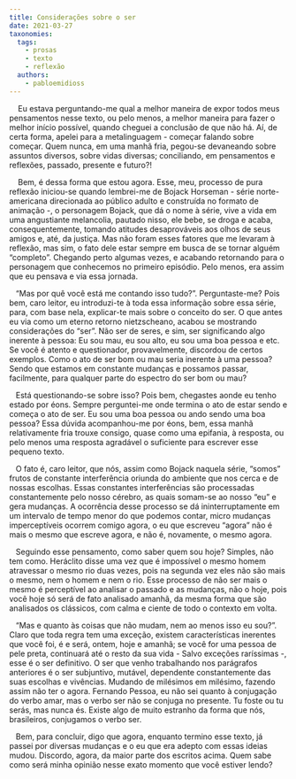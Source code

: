 ```yaml
---
title: Considerações sobre o ser
date: 2021-03-27
taxonomies:
  tags:
    - prosas
    - texto
    - reflexão
  authors:
    - pabloemidioss
---
```


&nbsp;&nbsp;&nbsp;&nbsp;Eu estava perguntando-me qual a melhor maneira de expor todos meus pensamentos nesse texto, ou pelo menos, a melhor maneira para fazer o melhor início possível, quando cheguei a conclusão de que não há. Aí, de certa forma, apelei para a metalinguagem - começar falando sobre começar. Quem nunca, em uma manhã fria, pegou-se devaneando sobre assuntos diversos, sobre vidas diversas; conciliando, em pensamentos e reflexões, passado, presente e futuro?!


&nbsp;&nbsp;&nbsp;&nbsp;Bem, é dessa forma que estou agora. Esse, meu, processo de pura reflexão iniciou-se quando lembrei-me de Bojack Horseman - série norte-americana direcionada ao público adulto e construída no formato de animação -, o personagem Bojack, que dá o nome à série, vive a vida em uma angustiante melancolia, pautado nisso, ele bebe, se droga e acaba, consequentemente, tomando atitudes desaprováveis aos olhos de seus amigos e, até, da justiça. Mas não foram esses fatores que me levaram à reflexão, mas sim, o fato dele estar sempre em busca de se tornar alguém “completo”. Chegando perto algumas vezes, e acabando retornando para o personagem que conhecemos no primeiro episódio. Pelo menos, era assim que eu pensava e via essa jornada.

&nbsp;&nbsp;&nbsp;“Mas por quê você está me contando isso tudo?”. Perguntaste-me? Pois bem, caro leitor, eu introduzi-te à toda essa informação sobre essa série, para, com base nela, explicar-te mais sobre o conceito do ser. O que antes eu via como um eterno retorno nietzscheano, acabou se mostrando considerações do “ser”. Não ser de seres, e sim, ser significando algo inerente à pessoa: Eu sou mau, eu sou alto, eu sou uma boa pessoa e etc. Se você é atento e questionador, provavelmente, discordou de certos exemplos. Como o ato de ser bom ou mau seria inerente à uma pessoa? Sendo que estamos em constante mudanças e possamos passar, facilmente, para qualquer parte do espectro do ser bom ou mau?

&nbsp;&nbsp;&nbsp;Está questionando-se sobre isso? Pois bem, chegastes aonde eu tenho estado por éons. Sempre perguntei-me onde termina o ato de estar sendo e começa o ato de ser. Eu sou uma boa pessoa ou ando sendo uma boa pessoa? Essa dúvida acompanhou-me por éons, bem, essa manhã relativamente fria trouxe consigo, quase como uma epifania, à resposta, ou pelo menos uma resposta agradável o suficiente para escrever esse pequeno texto.


&nbsp;&nbsp;&nbsp;O fato é, caro leitor, que nós, assim como Bojack naquela série, “somos” frutos de constante interferência oriunda do ambiente que nos cerca e de nossas escolhas. Essas constantes interferências são processadas constantemente pelo nosso cérebro, as quais somam-se ao nosso “eu” e gera mudanças. A ocorrência desse processo se dá ininterruptamente em um intervalo de tempo menor do que podemos contar, micro mudanças imperceptíveis ocorrem comigo agora, o eu que escreveu “agora” não é mais o mesmo que escreve agora, e não é, novamente, o mesmo agora.

&nbsp;&nbsp;&nbsp;Seguindo esse pensamento, como saber quem sou hoje? Simples, não tem como. Heráclito disse uma vez que é impossível o mesmo homem atravessar o mesmo rio duas vezes, pois na segunda vez eles não são mais o mesmo, nem o homem e nem o rio. Esse processo de não ser mais o mesmo é perceptível ao analisar o passado e as mudanças, não o hoje, pois você hoje só será de fato analisado amanhã, da mesma forma que são analisados os clássicos, com calma e ciente de todo o contexto em volta.

&nbsp;&nbsp;&nbsp;“Mas e quanto às coisas que não mudam, nem ao menos isso eu sou?”. Claro que toda regra tem uma exceção, existem características inerentes que você foi, é e será, ontem, hoje e amanhã; se você for uma pessoa de pele preta, continuará até o resto da sua vida - Salvo exceções raríssimas -, esse é o ser definitivo. O ser que venho trabalhando nos parágrafos anteriores é o ser subjuntivo, mutável, dependente constantemente das suas escolhas e vivências. Mudando de milésimos em milésimo, fazendo assim não ter o agora. Fernando Pessoa, eu não sei quanto à conjugação do verbo amar, mas o verbo ser não se conjuga no presente. Tu foste ou tu serás, mas nunca és. Existe algo de muito estranho da forma que nós, brasileiros, conjugamos o verbo ser.

&nbsp;&nbsp;&nbsp;Bem, para concluir, digo que agora, enquanto termino esse texto, já passei por diversas mudanças e o eu que era adepto com essas ideias mudou. Discordo, agora, da maior parte dos escritos acima. Quem sabe como será minha opinião nesse exato momento que você estiver lendo?

